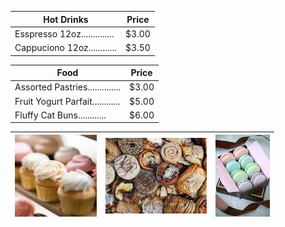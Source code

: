 <meta name="viewport" content="width=device-width, initial-scale=1.0">

| Hot Drinks 	| Price 	|
|---	|---	|
| Esspresso 12oz.............. 	| $3.00 	|
| Cappuciono 12oz............ 	| $3.50 	|


| Food 	| Price 	|
|---	|---	|
| Assorted Pastries.............. 	| $3.00 	|
| Fruit Yogurt Parfait............ 	| $5.00 	|
| Fluffy Cat Buns............ 	| $6.00 	|

| ![](/images/cupcake.png) 	| ![](/images/donut.png) 	| ![](/images/macaron.png) 	|
|---	|---	|---	|
